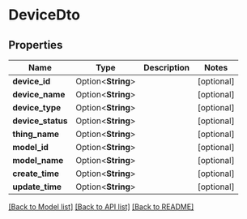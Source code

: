 # DeviceDto

## Properties

Name | Type | Description | Notes
------------ | ------------- | ------------- | -------------
**device_id** | Option<**String**> |  | [optional]
**device_name** | Option<**String**> |  | [optional]
**device_type** | Option<**String**> |  | [optional]
**device_status** | Option<**String**> |  | [optional]
**thing_name** | Option<**String**> |  | [optional]
**model_id** | Option<**String**> |  | [optional]
**model_name** | Option<**String**> |  | [optional]
**create_time** | Option<**String**> |  | [optional]
**update_time** | Option<**String**> |  | [optional]

[[Back to Model list]](../README.md#documentation-for-models) [[Back to API list]](../README.md#documentation-for-api-endpoints) [[Back to README]](../README.md)


